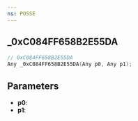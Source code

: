 ```yaml
---
ns: POSSE
---
```

## _0xC084FF658B2E55DA

```c
// 0xC084FF658B2E55DA
Any _0xC084FF658B2E55DA(Any p0, Any p1);
```

## Parameters
* **p0**:
* **p1**:
